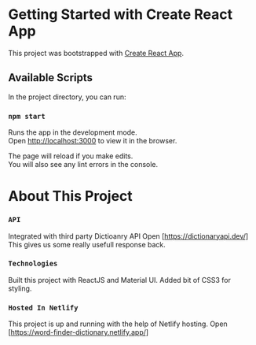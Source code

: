 # Getting Started with Create React App

This project was bootstrapped with [Create React App](https://github.com/facebook/create-react-app).

## Available Scripts

In the project directory, you can run:

### `npm start`

Runs the app in the development mode.\
Open [http://localhost:3000](http://localhost:3000) to view it in the browser.

The page will reload if you make edits.\
You will also see any lint errors in the console.

# About This Project

### `API`

Integrated with third party Dictioanry API
Open [https://dictionaryapi.dev/]
This gives us some really usefull response back.

### `Technologies`

Built this project with ReactJS and Material UI.
Added bit of CSS3 for styling.

### `Hosted In Netlify`

This project is up and running with the help of Netlify hosting.
Open [https://word-finder-dictionary.netlify.app/]
